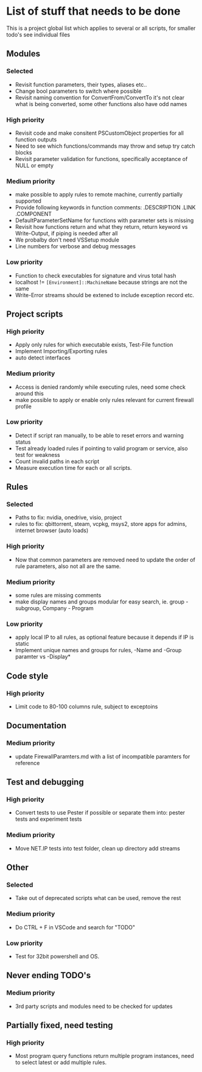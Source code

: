 
# List of stuff that needs to be done

This is a project global list which applies to several or all scripts,
for smaller todo's see individual files

## Modules

### Selected

- Revisit function parameters, their types, aliases etc..
- Change bool parameters to switch where possible
- Revisit naming convention for ConvertFrom/ConvertTo it's not clear
what is being converted, some other functions also have odd names

### High priority

- Revisit code and make consitent PSCustomObject properties for all function outputs
- Need to see which functions/commands may throw and setup try catch blocks
- Revisit parameter validation for functions,
specifically acceptance of NULL or empty

### Medium priority

- make possible to apply rules to remote machine, currently partially supported
- Provide following keywords in function comments: .DESCRIPTION .LINK .COMPONENT
- DefaultParameterSetName for functions with parameter sets is missing
- Revisit how functions return and what they return,
return keyword vs Write-Output, if piping is needed after all
- We probalby don't need VSSetup module
- Line numbers for verbose and debug messages

### Low priority

- Function to check executables for signature and virus total hash
- localhost != `[Environment]::MachineName` because strings are not the same
- Write-Error streams should be extened to include exception record etc.

## Project scripts

### High priority

- Apply only rules for which executable exists, Test-File function
- Implement Importing/Exporting rules
- auto detect interfaces

### Medium priority

- Access is denied randomly while executing rules, need some check around this
- make possible to apply or enable only rules relevant for current firewall profile

### Low priority

- Detect if script ran manually, to be able to reset errors and warning status
- Test already loaded rules if pointing to valid program or service,
also test for weakness
- Count invalid paths in each script
- Measure execution time for each or all scripts.

## Rules

### Selected

- Paths to fix: nvidia, onedrive, visio, project
- rules to fix: qbittorrent, steam, vcpkg, msys2,
store apps for admins, internet browser (auto loads)

### High priority

- Now that common parameters are removed need to update the order of
rule parameters, also not all are the same.

### Medium priority

- some rules are missing comments
- make display names and groups modular for easy search,
ie. group - subgroup, Company - Program

### Low priority

- apply local IP to all rules, as optional feature because it depends if IP is static
- Implement unique names and groups for rules, -Name and -Group paramter vs -Display*

## Code style

### High priority

- Limit code to 80-100 columns rule, subject to exceptoins

## Documentation

### Medium priority

- update FirewallParamters.md with a list of incompatible paramters for reference

## Test and debugging

### High priority

- Convert tests to use Pester if possible or separate them into:
pester tests and experiment tests

### Medium priority

- Move NET.IP tests into test folder, clean up directory add streams

## Other

### Selected

- Take out of deprecated scripts what can be used, remove the rest

### Medium priority

- Do CTRL + F in VSCode and search for "TODO"

### Low priority

- Test for 32bit powershell and OS.

## Never ending TODO's

### Medium priority

- 3rd party scripts and modules need to be checked for updates

## Partially fixed, need testing

### High priority

- Most program query functions return multiple program instances,
need to select latest or add multiple rules.
